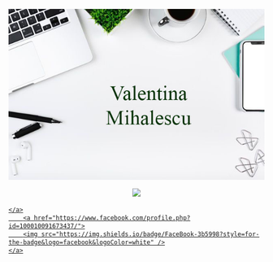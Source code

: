 <p align="center">
	<img src="Images/githubimage.jpg">
</p>

<p align="center">
	<a href="https://www.linkedin.com/in/valentina-mihalescu">
		<img src="https://img.shields.io/badge/LinkedIn-0077B5?style=for-the-badge&logo=linkedin&logoColor=white" />
	
	</a>
		<a href="https://www.facebook.com/profile.php?id=100010091673437/">
		<img src="https://img.shields.io/badge/FaceBook-3b5998?style=for-the-badge&logo=facebook&logoColor=white" />
	</a>
</p>
